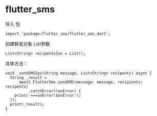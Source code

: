 # flutter_sms

导入 包

```
import 'package:flutter_sms/flutter_sms.dart';
```

创建群发对象 List<String>参数

```
List<String> recipentsIos = List();
```

具体方法：

```
void _sendSMSIos(String message, List<String> recipents) async {
  String _result =
      await FlutterSms.sendSMS(message: message, recipients: recipents)
          .catchError((onError) {
    print('===onError:$onError');
  });
  print(_result);
}
```